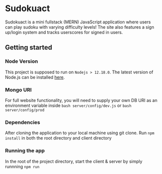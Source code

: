 # Sudokuact

Sudokuact is a mini fullstack (MERN) JavaScript application where users can play sudoku with varying difficulty levels! The site also features a sign up/login system and tracks userscores for signed in users.

## Getting started

### Node Version

This project is supposed to run on `Nodejs > 12.18.0`. The latest version of Node.js can be installed [here](https://nodejs.org/en/).

### Mongo URI

For full website functionality, you will need to supply your own DB URI as an environment variable inside ```bash server/config/dev.js``` or ```bash server/config/prod```

### Dependencies
After cloning the application to your local machine using git clone. Run 
```npm install```
in both the root directory and client directory

### Running the app
In the root of the project directory, start the client & server by simply runnning 
```npm run```
